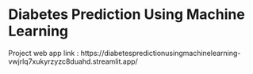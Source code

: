 <H1>Diabetes Prediction Using Machine Learning</H1>
Project web app link : https://diabetespredictionusingmachinelearning-vwjrlq7xukyrzyzc8duahd.streamlit.app/

